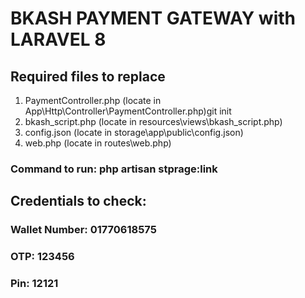 # BKASH PAYMENT GATEWAY with LARAVEL 8

## Required files to replace

1. PaymentController.php   (locate in App\Http\Controller\PaymentController.php)git init
2. bkash_script.php (locate in resources\views\bkash_script.php)
3. config.json (locate in storage\app\public\config.json)
4. web.php (locate in routes\web.php)

### Command to run: php artisan stprage:link 

## Credentials to check:
### Wallet Number: 01770618575
### OTP: 123456
### Pin: 12121

